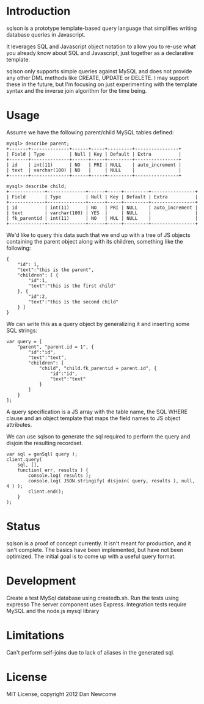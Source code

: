 # Introduction 

sqlson is a prototype template-based query language that simplifies writing database queries
in Javascript.

It leverages SQL and Javascript object notation to allow you to re-use what you already know
about SQL and Javascript, just together as a declarative template.

sqlson only supports simple queries against MySQL and does not provide any other DML methods like CREATE,
UPDATE or DELETE. I may support these in the future, but I'm focusing on just experimenting
with the template syntax and the inverse join algorithm for the time being.

# Usage

Assume we have the following parent/child MySQL tables defined:

    mysql> describe parent;
    +-------+--------------+------+-----+---------+----------------+
    | Field | Type         | Null | Key | Default | Extra          |
    +-------+--------------+------+-----+---------+----------------+
    | id    | int(11)      | NO   | PRI | NULL    | auto_increment |
    | text  | varchar(100) | NO   |     | NULL    |                |
    +-------+--------------+------+-----+---------+----------------+

    mysql> describe child;
    +-------------+--------------+------+-----+---------+----------------+
    | Field       | Type         | Null | Key | Default | Extra          |
    +-------------+--------------+------+-----+---------+----------------+
    | id          | int(11)      | NO   | PRI | NULL    | auto_increment |
    | text        | varchar(100) | YES  |     | NULL    |                |
    | fk_parentid | int(11)      | NO   | MUL | NULL    |                |
    +-------------+--------------+------+-----+---------+----------------+

We'd like to query this data such that we end up with a tree of JS objects
containing the parent object along with its children, something like the following:

    {
        "id": 1, 
        "text":"this is the parent",
        "children": [ { 
            "id":1, 
            "text":"this is the first child"
        }, { 
            "id":2, 
            "text":"this is the second child"
        } ]
    }

We can write this as a query object by generalizing it and inserting some SQL
strings:

    var query = [ 
        "parent", "parent.id = 1", { 
            "id":"id", 
            "text":"text",
            "children": [ 
                "child", "child.fk_parentid = parent.id", { 
                    "id":"id", 
                    "text":"text"
                } 
            ]
        } 
    ];

A query specification is a JS array with the table name, the SQL WHERE clause and an
object template that maps the field names to JS object attributes.

We can use sqlson to generate the sql required to perform the query and disjoin the resulting
recordset. 

	var sql = genSql( query ); 
	client.query(
		sql, [], 
		function( err, results ) { 
			console.log( results );
			console.log( JSON.stringify( disjoin( query, results ), null, 4 ) );
			client.end();
		}
	);

# Status 

sqlson is a proof of concept currently. It isn't meant for production, and it isn't complete.
The basics have been implemented, but have not been optimized. The initial goal is to 
come up with a useful query format.

# Development

Create a test MySql database using createdb.sh.
Run the tests using expresso 
The server component uses Express.
Integration tests require MySQL and the node.js mysql library

# Limitations

Can't perform self-joins due to lack of aliases in the generated sql.

# License

MIT License, copyright 2012 Dan Newcome
